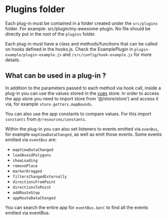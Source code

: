 # Plugins folder #

Each plug-in must be contained in a folder created under the `src/plugins` folder.
For example: src/plugin/my-awesome-plugin. No file should be directly put in the root of the `plugins` folder.

Each plug-in must have a class and methods/functions that can be called on hooks defined in the hooks.js.
Check the ExamplePlugin in `plugin-example/plugin-example.js` and `/src/config/hook-example.js` for more details.

## What can be used in a plug-in ? ##

In addition to the parameters passed to each method via hook call, inside a plug-in you can use the values stored in the
[vuex](https://vuex.vuejs.org/guide/) store. In order to access the app store you need to import store from '@/store/store') and access it via,
for example `store.getters.mapBounds`.

You can also use the app constants to compare values. For this import `constants` from `@/resources/constants`.

Within the plug-in you can also set listeners to events emitted via `evenBus`, for example `mapViewDataChanged`,
as well as emit those events.
Some events emitted via `eventBus` are:

- `mapViewDataChanged`
- `loadAvoidPolygons`
- `showLoading`
- `removePlace`
- `markerDragged`
- `filtersChangedExternally`
- `directionsFromPoint`
- `directionsToPoint`
- `addRouteStop`
- `appRouteDataChanged`

You can search the entire app for `eventBus.$on(` to find all the events emitted via eventBus.
